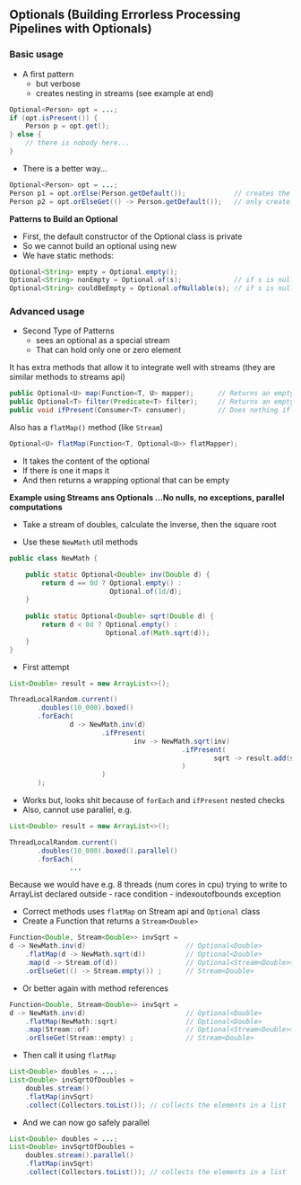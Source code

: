 ## Optionals (Building Errorless Processing Pipelines with Optionals)

### Basic usage

- A first pattern
	- but verbose
	- creates nesting in streams (see example at end)

```java
Optional<Person> opt = ...;
if (opt.isPresent()) {
	Person p = opt.get();
} else {
	// there is nobody here...
}
```

- There is a better way...

```java
Optional<Person> opt = ...;
Person p1 = opt.orElse(Person.getDefault());			// creates the default and return if required
Person p2 = opt.orElseGet(() -> Person.getDefault());	// only create and return default if required (does not create instance unnecessarily)Java 8 what is an interface

```

**Patterns to Build an Optional**

- First, the default constructor of the Optional class is private
- So we cannot build an optional using new
- We have static methods:

```java
Optional<String> empty = Optional.empty(); 
Optional<String> nonEmpty = Optional.of(s); 			// if s is null then ....NullPointerException thrown
Optional<String> couldBeEmpty = Optional.ofNullable(s);	// if s is null then .... empty Optional returned
```

### Advanced usage

- Second Type of Patterns
	- sees an optional as a special stream 
	- That can hold only one or zero element
	

It has extra methods that allow it to integrate well with streams (they are similar methods to streams api)

```java
public Optional<U> map(Function<T, U> mapper); 		// Returns an empty optional if `this` is empty
public Optional<T> filter(Predicate<T> filter);		// Returns an empty optional if `this` is empty
public void ifPresent(Consumer<T> consumer);		// Does nothing if `this` is empty
```

Also has a `flatMap()` method (like `Stream`)

```java
Optional<U> flatMap(Function<T, Optional<U>> flatMapper);
```

- It takes the content of the optional
- If there is one it maps it
- And then returns a wrapping optional that can be empty


**Example using Streams ans Optionals ...No nulls, no exceptions, parallel computations**

- Take a stream of doubles, calculate the inverse, then the square root

- Use these `NewMath` util methods

```java
public class NewMath {

    public static Optional<Double> inv(Double d) {
        return d == 0d ? Optional.empty() :
                         Optional.of(1d/d);
    }
    
    public static Optional<Double> sqrt(Double d) {
        return d < 0d ? Optional.empty() :
                        Optional.of(Math.sqrt(d));
    }
}
```

- First attempt

```java
List<Double> result = new ArrayList<>();

ThreadLocalRandom.current()
	   .doubles(10_000).boxed()
	   .forEach(
			   d -> NewMath.inv(d)
					   .ifPresent(
							   inv -> NewMath.sqrt(inv)
										   .ifPresent(
												   sqrt -> result.add(sqrt)
										   )
					   )
	   );
```

- Works but, looks shit because of `forEach` and `ifPresent` nested checks
- Also, cannot use parallel, e.g.

```java
List<Double> result = new ArrayList<>();

ThreadLocalRandom.current()
	   .doubles(10_000).boxed().parallel()
	   .forEach(
			   ...
```

Because we would have e.g. 8 threads (num cores in cpu) trying to write to ArrayList declared outside - race condition - indexoutofbounds exception


- Correct methods uses `flatMap` on Stream api and `Optional` class
- Create a Function that returns a `Stream<Double>`

```java
Function<Double, Stream<Double>> invSqrt = 
d -> NewMath.inv(d)                        	// Optional<Double>
	.flatMap(d -> NewMath.sqrt(d)) 			// Optional<Double>
	.map(d -> Stream.of(d)) 				// Optional<Stream<Double>>
	.orElseGet(() -> Stream.empty()) ; 		// Stream<Double>
```

- Or better again with method references

```java
Function<Double, Stream<Double>> invSqrt = 
d -> NewMath.inv(d)                 		// Optional<Double>
	.flatMap(NewMath::sqrt) 				// Optional<Double>
	.map(Stream::of) 						// Optional<Stream<Double>>
	.orElseGet(Stream::empty) ; 			// Stream<Double>
```

- Then call it using `flatMap`

```java
List<Double> doubles = ...;
List<Double> invSqrtOfDoubles = 
	doubles.stream()
	.flatMap(invSqrt)
	.collect(Collectors.toList()); // collects the elements in a list
```

- And we can now go safely parallel

```java
List<Double> doubles = ...;
List<Double> invSqrtOfDoubles = 
	doubles.stream().parallel()
	.flatMap(invSqrt)
	.collect(Collectors.toList()); // collects the elements in a list
```

